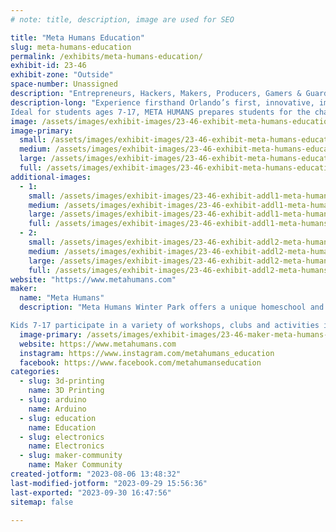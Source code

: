 ```yaml
---
# note: title, description, image are used for SEO

title: "Meta Humans Education"
slug: meta-humans-education
permalink: /exhibits/meta-humans-education/
exhibit-id: 23-46
exhibit-zone: "Outside"
space-number: Unassigned
description: "Entrepreneurs, Hackers, Makers, Producers, Gamers & Guardians - Which Tracks will you choose?"
description-long: "Experience firsthand Orlando’s first, innovative, immersive educational program utilizing STEM, the Arts and Entrepreneurship.
Ideal for students ages 7-17, META HUMANS prepares students for the challenges and opportunities of the 21st century and provides hands-on activities outside a traditional classroom setting."
image: /assets/images/exhibit-images/23-46-exhibit-meta-humans-education-screen-shot-2023-08-06-at-1-43-03-pm-large.png
image-primary: 
  small: /assets/images/exhibit-images/23-46-exhibit-meta-humans-education-screen-shot-2023-08-06-at-1-43-03-pm-small.png
  medium: /assets/images/exhibit-images/23-46-exhibit-meta-humans-education-screen-shot-2023-08-06-at-1-43-03-pm-medium.png
  large: /assets/images/exhibit-images/23-46-exhibit-meta-humans-education-screen-shot-2023-08-06-at-1-43-03-pm-large.png
  full: /assets/images/exhibit-images/23-46-exhibit-meta-humans-education-screen-shot-2023-08-06-at-1-43-03-pm-full.png
additional-images: 
  - 1:
    small: /assets/images/exhibit-images/23-46-exhibit-addl1-meta-humans-education-screen-shot-2023-08-06-at-1-43-16-pm-small.png
    medium: /assets/images/exhibit-images/23-46-exhibit-addl1-meta-humans-education-screen-shot-2023-08-06-at-1-43-16-pm-medium.png
    large: /assets/images/exhibit-images/23-46-exhibit-addl1-meta-humans-education-screen-shot-2023-08-06-at-1-43-16-pm-large.png
    full: /assets/images/exhibit-images/23-46-exhibit-addl1-meta-humans-education-screen-shot-2023-08-06-at-1-43-16-pm-full.png
  - 2:
    small: /assets/images/exhibit-images/23-46-exhibit-addl2-meta-humans-education-screen-shot-2023-08-06-at-1-43-52-pm-small.png
    medium: /assets/images/exhibit-images/23-46-exhibit-addl2-meta-humans-education-screen-shot-2023-08-06-at-1-43-52-pm-medium.png
    large: /assets/images/exhibit-images/23-46-exhibit-addl2-meta-humans-education-screen-shot-2023-08-06-at-1-43-52-pm-large.png
    full: /assets/images/exhibit-images/23-46-exhibit-addl2-meta-humans-education-screen-shot-2023-08-06-at-1-43-52-pm-full.png
website: "https://www.metahumans.com"
maker: 
  name: "Meta Humans"
  description: "Meta Humans Winter Park offers a unique homeschool and after school membership option for families who are interested in helping their children nurture curiosity and inspire innovation to prepare them for the future.

Kids 7-17 participate in a variety of workshops, clubs and activities in technology, science and business: improv, magic, hydroponics, CAD, gaming, financial literacy, arts, hands-on science and more."
  image-primary: /assets/images/exhibit-images/23-46-maker-meta-humans-education-logo-metahumans-vertical-2019-rgb-transparent-medium.png
  website: https://www.metahumans.com
  instagram: https://www.instagram.com/metahumans_education
  facebook: https://www.facebook.com/metahumanseducation
categories: 
  - slug: 3d-printing
    name: 3D Printing
  - slug: arduino
    name: Arduino
  - slug: education
    name: Education
  - slug: electronics
    name: Electronics
  - slug: maker-community
    name: Maker Community
created-jotform: "2023-08-06 13:48:32"
last-modified-jotform: "2023-09-29 15:56:36"
last-exported: "2023-09-30 16:47:56"
sitemap: false

---
```

